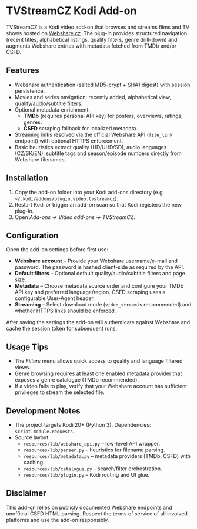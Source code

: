 # TVStreamCZ Kodi Add-on

TVStreamCZ is a Kodi video add-on that browses and streams films and TV shows hosted on [Webshare.cz](https://webshare.cz/). The plug-in provides structured navigation (recent titles, alphabetical listings, quality filters, genre drill-down) and augments Webshare entries with metadata fetched from TMDb and/or ČSFD.

## Features

- Webshare authentication (salted MD5-crypt + SHA1 digest) with session persistence.
- Movies and series navigation: recently added, alphabetical view, quality/audio/subtitle filters.
- Optional metadata enrichment:
  - **TMDb** (requires personal API key) for posters, overviews, ratings, genres.
  - **ČSFD** scraping fallback for localized metadata.
- Streaming links resolved via the official Webshare API (`file_link` endpoint) with optional HTTPS enforcement.
- Basic heuristics extract quality (HD/UHD/SD), audio languages (CZ/SK/EN), subtitle tags and season/episode numbers directly from Webshare filenames.

## Installation

1. Copy the add-on folder into your Kodi add-ons directory (e.g. `~/.kodi/addons/plugin.video.tvstreamcz`).
2. Restart Kodi or trigger an add-on scan so that Kodi registers the new plug-in.
3. Open *Add-ons → Video add-ons → TVStreamCZ*.

## Configuration

Open the add-on settings before first use:

- **Webshare account** – Provide your Webshare username/e-mail and password. The password is hashed client-side as required by the API.
- **Default filters** – Optional default quality/audio/subtitle filters and page size.
- **Metadata** – Choose metadata source order and configure your TMDb API key and preferred language/region. ČSFD scraping uses a configurable User-Agent header.
- **Streaming** – Select download mode (`video_stream` is recommended) and whether HTTPS links should be enforced.

After saving the settings the add-on will authenticate against Webshare and cache the session token for subsequent runs.

## Usage Tips

- The *Filters* menu allows quick access to quality and language filtered views.
- Genre browsing requires at least one enabled metadata provider that exposes a genre catalogue (TMDb recommended).
- If a video fails to play, verify that your Webshare account has sufficient privileges to stream the selected file.

## Development Notes

- The project targets Kodi 20+ (Python 3). Dependencies: `script.module.requests`.
- Source layout:
  - `resources/lib/webshare_api.py` – low-level API wrapper.
  - `resources/lib/parser.py` – heuristics for filename parsing.
  - `resources/lib/metadata.py` – metadata providers (TMDb, ČSFD) with caching.
  - `resources/lib/catalogue.py` – search/filter orchestration.
  - `resources/lib/plugin.py` – Kodi routing and UI glue.

## Disclaimer

This add-on relies on publicly documented Webshare endpoints and unofficial ČSFD HTML parsing. Respect the terms of service of all involved platforms and use the add-on responsibly.
